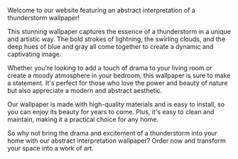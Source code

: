<!--
Write me content for website with wallpaper "An abstract interpretation of a thunderstorm"
-->

<!--font:Poppins-->

Welcome to our website featuring an abstract interpretation of a thunderstorm wallpaper! 

This stunning wallpaper captures the essence of a thunderstorm in a unique and artistic way. The bold strokes of lightning, the swirling clouds, and the deep hues of blue and gray all come together to create a dynamic and captivating image.

Whether you're looking to add a touch of drama to your living room or create a moody atmosphere in your bedroom, this wallpaper is sure to make a statement. It's perfect for those who love the power and beauty of nature but also appreciate a modern and abstract aesthetic.

Our wallpaper is made with high-quality materials and is easy to install, so you can enjoy its beauty for years to come. Plus, it's easy to clean and maintain, making it a practical choice for any home.

So why not bring the drama and excitement of a thunderstorm into your home with our abstract interpretation wallpaper? Order now and transform your space into a work of art.
